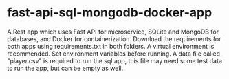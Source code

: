 # fast-api-sql-mongodb-docker-app
A Rest app which uses Fast API for microservice, SQLite and MongoDB for databases, and Docker for containerization. Download the requirements for both apps using requirements.txt in both folders. A virtual environment is recommended. Set environment variables before running. A data file called "player.csv" is required to run the sql app, this file may need some test data to run the app, but can be empty as well.


